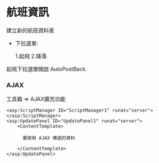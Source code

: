 # 航班資訊

建立新的航班資料表

* 下拉選單:

  1.起飛
  2.降落

起飛下拉選單開啟 AutoPostBack

### AJAX
工具箱 => AJAX擴充功能

```
<asp:ScriptManager ID="ScriptManager1" runat="server"></asp:ScriptManager>
<asp:UpdatePanel ID="UpdatePanel1" runat="server">
    <ContentTemplate>

      要使用 AJAX 傳遞的資料

    </ContentTemplate>
</asp:UpdatePanel>
```
